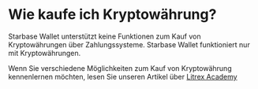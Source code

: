 # Wie kaufe ich Kryptowährung?

Starbase Wallet unterstützt keine Funktionen zum Kauf von Kryptowährungen über Zahlungssysteme. Starbase Wallet funktioniert nur mit Kryptowährungen. 

Wenn Sie verschiedene Möglichkeiten zum Kauf von Kryptowährung kennenlernen möchten, lesen Sie unseren Artikel über [Litrex Academy](https://litrex.academy/en/fundamentals/en/6-buying-cryptocurrency-basics.md)

